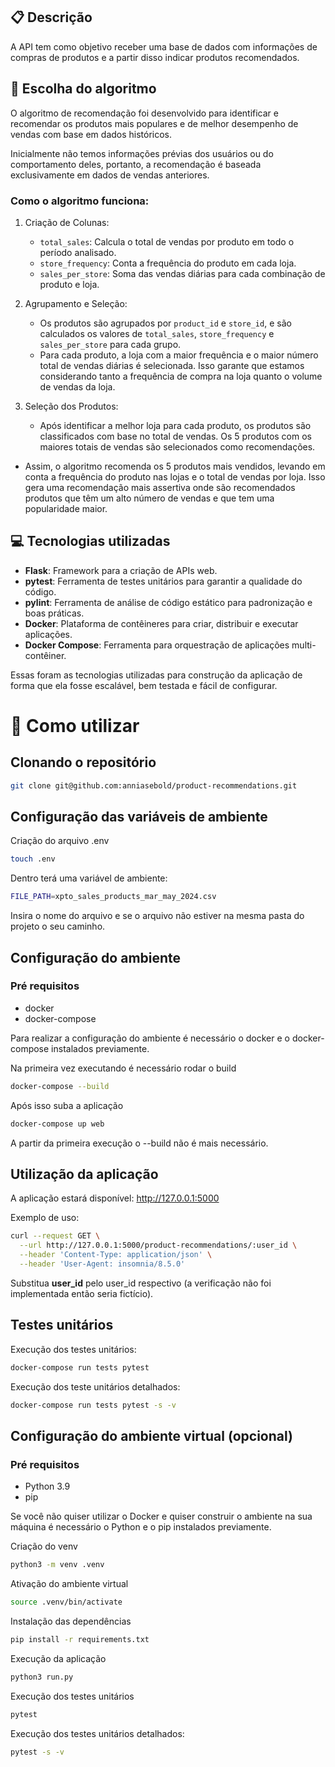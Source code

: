 ## 📋 Descrição

A API tem como objetivo receber uma base de dados com informações de compras de produtos e a partir disso indicar produtos recomendados.

## 🔎 Escolha do algoritmo

O algoritmo de recomendação foi desenvolvido para identificar e recomendar os produtos mais populares e de melhor desempenho de vendas com base em dados históricos. 

Inicialmente não temos informações prévias dos usuários ou do comportamento deles, portanto, a recomendação é baseada exclusivamente em dados de vendas anteriores.

### Como o algoritmo funciona:

  1. Criação de Colunas:
      - `total_sales`: Calcula o total de vendas por produto em todo o período analisado.
      - `store_frequency`: Conta a frequência do produto em cada loja.
      - `sales_per_store`: Soma das vendas diárias para cada combinação de produto e loja.

  2. Agrupamento e Seleção:
      - Os produtos são agrupados por `product_id` e `store_id`, e são calculados os valores de `total_sales`, `store_frequency` e `sales_per_store` para cada grupo.
      - Para cada produto, a loja com a maior frequência e o maior número total de vendas diárias é selecionada. Isso garante que estamos considerando tanto a frequência de compra na loja quanto o volume de vendas da loja.

  3. Seleção dos Produtos:
      - Após identificar a melhor loja para cada produto, os produtos são classificados com base no total de vendas. Os 5 produtos com os maiores totais de vendas são selecionados como recomendações.

- Assim, o algoritmo recomenda os 5 produtos mais vendidos, levando em conta a frequência do produto nas lojas e o total de vendas por loja. Isso gera uma recomendação mais assertiva onde são recomendados produtos que têm um alto número de vendas e que tem uma popularidade maior.

## 💻 Tecnologias utilizadas

- **Flask**: Framework para a criação de APIs web.
- **pytest**: Ferramenta de testes unitários para garantir a qualidade do código.
- **pylint**: Ferramenta de análise de código estático para padronização e boas práticas.
- **Docker**: Plataforma de contêineres para criar, distribuir e executar aplicações.
- **Docker Compose**: Ferramenta para orquestração de aplicações multi-contêiner.

Essas foram as tecnologias utilizadas para construção da aplicação de forma que ela fosse escalável, bem testada e fácil de configurar.

# 💾 Como utilizar

## Clonando o repositório

```bash
git clone git@github.com:anniasebold/product-recommendations.git
```

## Configuração das variáveis de ambiente

Criação do arquivo .env

```bash
touch .env
```
Dentro terá uma variável de ambiente:

```bash
FILE_PATH=xpto_sales_products_mar_may_2024.csv
```

Insira o nome do arquivo e se o arquivo não estiver na mesma pasta do projeto o seu caminho.

## Configuração do ambiente

### Pré requisitos

- docker
- docker-compose

Para realizar a configuração do ambiente é necessário o docker e o docker-compose instalados previamente.

Na primeira vez executando é necessário rodar o build

```bash
docker-compose --build
```

Após isso suba a aplicação
```bash
docker-compose up web
```

A partir da primeira execução o --build não é mais necessário.

## Utilização da aplicação

A aplicação estará disponível: http://127.0.0.1:5000

Exemplo de uso:

```bash
curl --request GET \
  --url http://127.0.0.1:5000/product-recommendations/:user_id \
  --header 'Content-Type: application/json' \
  --header 'User-Agent: insomnia/8.5.0'
```

Substitua __user_id__ pelo user_id respectivo (a verificação não foi implementada então seria fictício).

## Testes unitários

Execução dos testes unitários:
```bash
docker-compose run tests pytest
```

Execução dos teste unitários detalhados:
```bash
docker-compose run tests pytest -s -v
```

## Configuração do ambiente virtual (opcional)

### Pré requisitos

- Python 3.9
- pip

Se você não quiser utilizar o Docker e quiser construir o ambiente na sua máquina é necessário o Python e o pip instalados previamente.

Criação do venv

```bash
python3 -m venv .venv
```

Ativação do ambiente virtual

```bash
source .venv/bin/activate
```

Instalação das dependências

```bash
pip install -r requirements.txt
```

Execução da aplicação

```bash
python3 run.py
```
Execução dos testes unitários
```bash
pytest
```

Execução dos testes unitários detalhados:
```bash
pytest -s -v
```